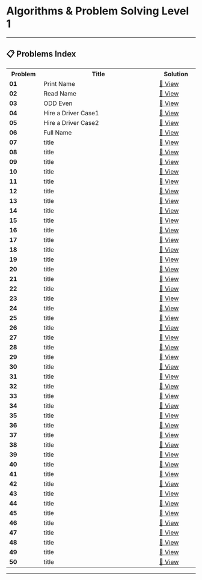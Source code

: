 ﻿#  Algorithms & Problem Solving Level 1

---

## 📋 Problems Index

<table>
<tr>
<th width="80px">Problem</th>
<th width="400px">Title</th>
<th width="100px">Solution</th>
</tr>
<tr><td><strong>01</strong></td><td>Print Name </td><td><a href="https://github.com/anaschetoui/dev-journey-log/blob/292a76e5433fad0820df59c816e6e97c1850d092/Algorithms%20%26%20Problem%20Solving%20Level%201/P01-%20Print-Name.md">🔗 View</a></td></tr>
<tr><td><strong>02</strong></td><td>Read Name </td><td><a href="https://github.com/anaschetoui/dev-journey-log/blob/292a76e5433fad0820df59c816e6e97c1850d092/Algorithms%20%26%20Problem%20Solving%20Level%201/P02%20-%20Read-Name.md">🔗 View</a></td></tr>
<tr><td><strong>03</strong></td><td>ODD Even </td><td><a href="https://github.com/anaschetoui/dev-journey-log/blob/292a76e5433fad0820df59c816e6e97c1850d092/Algorithms%20%26%20Problem%20Solving%20Level%201/P03%20-%20Odd-Even.md">🔗 View</a></td></tr>
<tr><td><strong>04</strong></td><td>Hire a Driver Case1 </td><td><a href="https://github.com/anaschetoui/dev-journey-log/blob/292a76e5433fad0820df59c816e6e97c1850d092/Algorithms%20%26%20Problem%20Solving%20Level%201/P04%20-%20Hire-a-Driver-case1.md">🔗 View</a></td></tr>
<tr><td><strong>05</strong></td><td>Hire a Driver Case2 </td><td><a href="https://github.com/anaschetoui/dev-journey-log/blob/292a76e5433fad0820df59c816e6e97c1850d092/Algorithms%20%26%20Problem%20Solving%20Level%201/P05%20-%20Hire-a-Driver-Case2.md">🔗 View</a></td></tr>
<tr><td><strong>06</strong></td><td>Full Name </td><td><a href="">🔗 View</a></td></tr>
<tr><td><strong>07</strong></td><td>title </td><td><a href="">🔗 View</a></td></tr>
<tr><td><strong>08</strong></td><td>title </td><td><a href="">🔗 View</a></td></tr>
<tr><td><strong>09</strong></td><td>title </td><td><a href="">🔗 View</a></td></tr>
<tr><td><strong>10</strong></td><td>title </td><td><a href="">🔗 View</a></td></tr>
<tr><td><strong>11</strong></td><td>title </td><td><a href="">🔗 View</a></td></tr>
<tr><td><strong>12</strong></td><td>title </td><td><a href="">🔗 View</a></td></tr>
<tr><td><strong>13</strong></td><td>title </td><td><a href="">🔗 View</a></td></tr>
<tr><td><strong>14</strong></td><td>title </td><td><a href="">🔗 View</a></td></tr>
<tr><td><strong>15</strong></td><td>title </td><td><a href="">🔗 View</a></td></tr>
<tr><td><strong>16</strong></td><td>title </td><td><a href="">🔗 View</a></td></tr>
<tr><td><strong>17</strong></td><td>title </td><td><a href="">🔗 View</a></td></tr>
<tr><td><strong>18</strong></td><td>title </td><td><a href="">🔗 View</a></td></tr>
<tr><td><strong>19</strong></td><td>title </td><td><a href="">🔗 View</a></td></tr>
<tr><td><strong>20</strong></td><td>title </td><td><a href="">🔗 View</a></td></tr>
<tr><td><strong>21</strong></td><td>title </td><td><a href="">🔗 View</a></td></tr>
<tr><td><strong>22</strong></td><td>title </td><td><a href="">🔗 View</a></td></tr>
<tr><td><strong>23</strong></td><td>title </td><td><a href="">🔗 View</a></td></tr>
<tr><td><strong>24</strong></td><td>title </td><td><a href="">🔗 View</a></td></tr>
<tr><td><strong>25</strong></td><td>title </td><td><a href="">🔗 View</a></td></tr>
<tr><td><strong>26</strong></td><td>title </td><td><a href="">🔗 View</a></td></tr>
<tr><td><strong>27</strong></td><td>title </td><td><a href="">🔗 View</a></td></tr>
<tr><td><strong>28</strong></td><td>title </td><td><a href="">🔗 View</a></td></tr>
<tr><td><strong>29</strong></td><td>title </td><td><a href="">🔗 View</a></td></tr>
<tr><td><strong>30</strong></td><td>title </td><td><a href="">🔗 View</a></td></tr>
<tr><td><strong>31</strong></td><td>title </td><td><a href="">🔗 View</a></td></tr>
<tr><td><strong>32</strong></td><td>title </td><td><a href="">🔗 View</a></td></tr>
<tr><td><strong>33</strong></td><td>title </td><td><a href="">🔗 View</a></td></tr>
<tr><td><strong>34</strong></td><td>title </td><td><a href="">🔗 View</a></td></tr>
<tr><td><strong>35</strong></td><td>title </td><td><a href="">🔗 View</a></td></tr>
<tr><td><strong>36</strong></td><td>title </td><td><a href="">🔗 View</a></td></tr>
<tr><td><strong>37</strong></td><td>title </td><td><a href="">🔗 View</a></td></tr>
<tr><td><strong>38</strong></td><td>title </td><td><a href="">🔗 View</a></td></tr>
<tr><td><strong>39</strong></td><td>title </td><td><a href="">🔗 View</a></td></tr>
<tr><td><strong>40</strong></td><td>title </td><td><a href="">🔗 View</a></td></tr>
<tr><td><strong>41</strong></td><td>title </td><td><a href="">🔗 View</a></td></tr>
<tr><td><strong>42</strong></td><td>title </td><td><a href="">🔗 View</a></td></tr>
<tr><td><strong>43</strong></td><td>title </td><td><a href="">🔗 View</a></td></tr>
<tr><td><strong>44</strong></td><td>title </td><td><a href="">🔗 View</a></td></tr>
<tr><td><strong>45</strong></td><td>title </td><td><a href="">🔗 View</a></td></tr>
<tr><td><strong>46</strong></td><td>title </td><td><a href="">🔗 View</a></td></tr>
<tr><td><strong>47</strong></td><td>title </td><td><a href="">🔗 View</a></td></tr>
<tr><td><strong>48</strong></td><td>title </td><td><a href="">🔗 View</a></td></tr>
<tr><td><strong>49</strong></td><td>title </td><td><a href="">🔗 View</a></td></tr>
<tr><td><strong>50</strong></td><td>title </td><td><a href="">🔗 View</a></td></tr>
</table>

---

<div align="center">

</div>